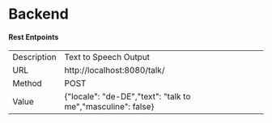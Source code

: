 # Backend

#### Rest Entpoints
|             |                                                             |   |   |   |
|-------------|-------------------------------------------------------------|---|---|---|
| Description | Text to Speech Output                                       |   |   |   |
| URL         |  http://localhost:8080/talk/                                |   |   |   |
| Method      | POST                                                        |   |   |   |
| Value       | {"locale": "de-DE","text": "talk to me","masculine": false} |   |   |   |

